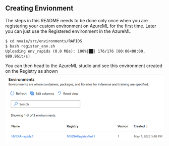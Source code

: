 ## Creating Envionment
The steps in this README needs to be done only once when you are registering your custom environment on AzureML for the first time. Later you can just use the Registered environment in the AzureML

```
$ cd nvaie/src/environments/RAPIDS
$ bash register_env.sh
Uploading env_rapids (0.0 MBs): 100%|██| 176/176 [00:00<00:00, 989.96it/s]
```
You can then head to the AzureML studio and see this environment created on the Registry as shown ![below](imgs/environment.png)